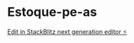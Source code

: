 # Estoque-pe-as

[Edit in StackBlitz next generation editor ⚡️](https://stackblitz.com/~/github.com/Artedigitalsys/Estoque-pe-as)